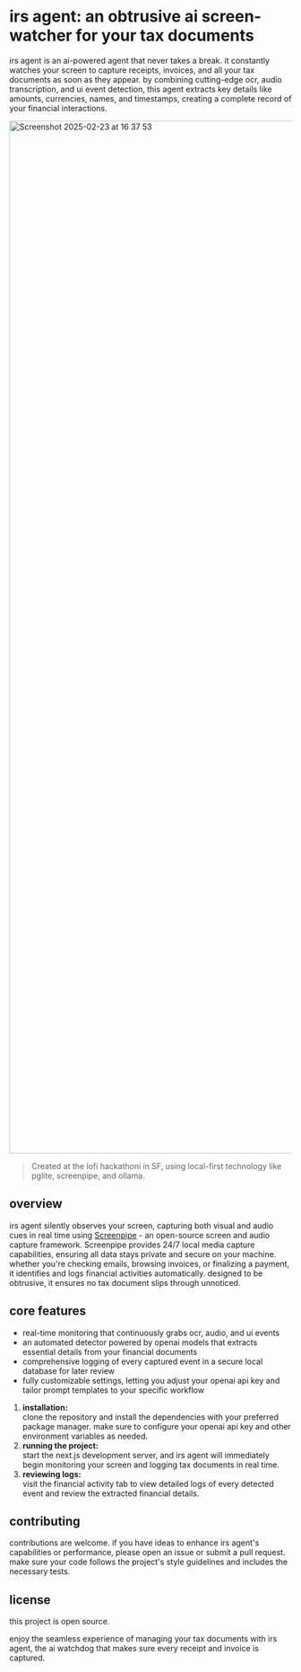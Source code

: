 # irs agent: an obtrusive ai screen-watcher for your tax documents

irs agent is an ai-powered agent that never takes a break. it constantly watches your screen to capture receipts, invoices, and all your tax documents as soon as they appear. by combining cutting-edge ocr, audio transcription, and ui event detection, this agent extracts key details like amounts, currencies, names, and timestamps, creating a complete record of your financial interactions.

<img width="1840" alt="Screenshot 2025-02-23 at 16 37 53" src="https://github.com/user-attachments/assets/00e41c9f-ac98-4ba6-99b2-dc4e735f3a14" />

> Created at the lofi hackathoni in SF, using local-first technology like pglite, screenpipe, and ollama.

## overview

irs agent silently observes your screen, capturing both visual and audio cues in real time using [Screenpipe](https://docs.screenpi.pe) - an open-source screen and audio capture framework. Screenpipe provides 24/7 local media capture capabilities, ensuring all data stays private and secure on your machine. whether you're checking emails, browsing invoices, or finalizing a payment, it identifies and logs financial activities automatically. designed to be obtrusive, it ensures no tax document slips through unnoticed.

## core features

- real-time monitoring that continuously grabs ocr, audio, and ui events
- an automated detector powered by openai models that extracts essential details from your financial documents
- comprehensive logging of every captured event in a secure local database for later review
- fully customizable settings, letting you adjust your openai api key and tailor prompt templates to your specific workflow


1. **installation:**  
   clone the repository and install the dependencies with your preferred package manager. make sure to configure your openai api key and other environment variables as needed.
2. **running the project:**  
   start the next.js development server, and irs agent will immediately begin monitoring your screen and logging tax documents in real time.
3. **reviewing logs:**  
   visit the financial activity tab to view detailed logs of every detected event and review the extracted financial details.

## contributing

contributions are welcome. if you have ideas to enhance irs agent's capabilities or performance, please open an issue or submit a pull request. make sure your code follows the project's style guidelines and includes the necessary tests.

## license

this project is open source.

enjoy the seamless experience of managing your tax documents with irs agent, the ai watchdog that makes sure every receipt and invoice is captured.
